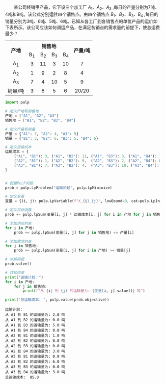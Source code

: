 &emsp;&emsp;某公司经销甲产品，它下设三个加工厂 $A_1、A_2、A_3$ ,每日的产量分别为7吨、4吨和9吨。该公式分别运往四个销售点。由四个销售点 $B_1、B_2、B_3、B_4$ ,每日的销量分别为3吨、6吨、5吨、6吨。已知从各工厂到各销售点的单位产品的运价如下表所示。该公司应该如何调运产品，在满足各销点的需求量的前提下，使总运费最少？

<div align="center">
<table style="margin:auto;">
    <tr>
        <th rowspan = "2">产地</th>
	<th colspan = "4">销售地</th>
	<th rowspan = "2">产量/吨</th>
    </tr>
    <tr>
        <td align="right">B<SUB>1<SUB></td>
	<td align="right">B<SUB>2<SUB></td>
	<td align="right">B<SUB>3<SUB></td>
	<td align="right">B<SUB>4<SUB></td>
    </tr>
    <tr>
        <td align="center">A<SUB>1<SUB></td>
	<td align="center">3</td>
	<td align="center">11</td>
	<td align="center">3</td>
	<td align="center">10</td>
	<td align="center">7</td>
    </tr>
    <tr>
        <td align="center">A<SUB>2<SUB></td>
	<td align="center">1</td>
	<td align="center">9</td>
	<td align="center">2</td>
	<td align="center">8</td>
	<td align="center">4</td>
    </tr>
    <tr>
        <td align="center">A<SUB>3<SUB></td>
	<td align="center">7</td>
	<td align="center">4</td>
	<td align="center">10</td>
	<td align="center">5</td>
	<td align="center">9</td>
    </tr>
          <tr>
        <td align="center">销量/吨</td>
	<td align="center">3</td>
	<td align="center">6</td>
	<td align="center">5</td>
	<td align="center">6</td>
	<td align="center">20/20</td>
    </tr>
</table>
</div>

```python
import pulp

# 定义产地和销售地
产地 = ["A1", "A2", "A3"]
销售地 = ["B1", "B2", "B3", "B4"]

# 定义产量和销量
产量 = {"A1": 7, "A2": 4, "A3": 9}
销量 = {"B1": 3, "B2": 6, "B3": 5, "B4": 6}

# 定义运输成本
运输成本 = {
    ("A1", "B1"): 3, ("A1", "B2"): 11, ("A1", "B3"): 3, ("A1", "B4"): 10,
    ("A2", "B1"): 1, ("A2", "B2"): 9,  ("A2", "B3"): 2, ("A2", "B4"): 8,
    ("A3", "B1"): 7, ("A3", "B2"): 4,  ("A3", "B3"): 10, ("A3", "B4"): 5
}
```


```python

# 创建PuLP问题
prob = pulp.LpProblem("运输问题", pulp.LpMinimize)

# 定义变量
变量 = {(i, j): pulp.LpVariable(f"X_{i}_{j}", lowBound=0, cat=pulp.LpInteger) for i in 产地 for j in 销售地}

# 定义目标函数
prob += pulp.lpSum(变量[i, j] * 运输成本[i, j] for i in 产地 for j in 销售地)

# 添加供应约束
for i in 产地:
    prob += pulp.lpSum(变量[i, j] for j in 销售地) <= 产量[i]

# 添加需求约束
for j in 销售地:
    prob += pulp.lpSum(变量[i, j] for i in 产地) >= 销量[j]

```


```python
# 求解问题
prob.solve()

# 打印结果
print("运输计划：")
for i in 产地:
    for j in 销售地:
        print(f"从 {i} 到 {j} 的运输量为: {变量[i, j].value()} 吨")

print("总运输成本: ", pulp.value(prob.objective))
```

    运输计划：
    从 A1 到 B1 的运输量为: 2.0 吨
    从 A1 到 B2 的运输量为: 0.0 吨
    从 A1 到 B3 的运输量为: 5.0 吨
    从 A1 到 B4 的运输量为: 0.0 吨
    从 A2 到 B1 的运输量为: 1.0 吨
    从 A2 到 B2 的运输量为: 0.0 吨
    从 A2 到 B3 的运输量为: 0.0 吨
    从 A2 到 B4 的运输量为: 3.0 吨
    从 A3 到 B1 的运输量为: 0.0 吨
    从 A3 到 B2 的运输量为: 6.0 吨
    从 A3 到 B3 的运输量为: 0.0 吨
    从 A3 到 B4 的运输量为: 3.0 吨
    总运输成本:  85.0
    

